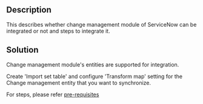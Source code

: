 ## Description

This describes whether change management module of ServiceNow can be integrated or not and steps to integrate it.

## Solution

Change management module's entities are supported for integration.

Create 'Import set table' and configure 'Transform map' setting for the Change management entity that you want to synchronize.

For steps, please refer [pre-requisites](../../../connectors/servicenow.md#prerequisites)

